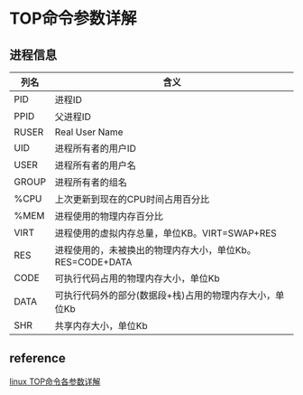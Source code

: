 # TOP命令参数详解

## 进程信息

| 列名  | 含义                                                      |
| ----- | --------------------------------------------------------- |
| PID   | 进程ID                                                    |
| PPID  | 父进程ID                                                  |
| RUSER | Real User Name                                            |
| UID   | 进程所有者的用户ID                                        |
| USER  | 进程所有者的用户名                                        |
| GROUP | 进程所有者的组名                                          |
| %CPU  | 上次更新到现在的CPU时间占用百分比                         |
| %MEM  | 进程使用的物理内存百分比                                  |
| VIRT  | 进程使用的虚拟内存总量，单位KB。VIRT=SWAP+RES             |
| RES   | 进程使用的，未被换出的物理内存大小，单位Kb。RES=CODE+DATA |
| CODE  | 可执行代码占用的物理内存大小，单位Kb                      |
| DATA  | 可执行代码外的部分(数据段+栈)占用的物理内存大小，单位Kb   |
| SHR   | 共享内存大小，单位Kb                                      |



## reference

[linux TOP命令各参数详解](https://juejin.im/post/5e16b0645188253aac0cd19a)

